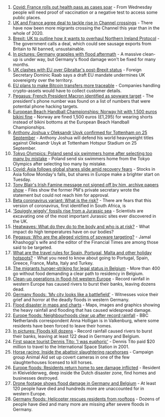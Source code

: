 1. [Covid: France rolls out health pass as cases soar](https://www.bbc.co.uk/news/world-europe-57907678) - From Wednesday people will need proof of vaccination or a negative test to access some public places.
2. [UK and France agree deal to tackle rise in Channel crossings](https://www.bbc.co.uk/news/uk-57909188) - There have now been more migrants crossing the Channel this year than in the whole of 2020.
3. [Brexit: UK to outline how it wants to overhaul Northern Ireland Protocol](https://www.bbc.co.uk/news/uk-politics-57911148) - The government calls a deal, which could see sausage exports from Britain to NI banned, unsustainable.
4. [In pictures: Germany grapples with flood aftermath](https://www.bbc.co.uk/news/world-europe-57902024) - A massive clean-up is under way, but Germany's flood damage won't be fixed for many months.
5. [UK clashes with EU over Gibraltar's post-Brexit status](https://www.bbc.co.uk/news/uk-politics-57908376) - Foreign Secretary Dominic Raab says a draft EU mandate undermines UK sovereignty over the territory.
6. [EU plans to make Bitcoin transfers more traceable](https://www.bbc.co.uk/news/technology-57901113) - Companies handling crypto-assets would have to collect customer details.
7. [Pegasus: French President Macron identified as spyware target](https://www.bbc.co.uk/news/world-europe-57907258) - The president's phone number was found on a list of numbers that were potential phone hacking targets.
8. [European Beach Handball Championships: Norway hit with 1,500 euros bikini fine](https://www.bbc.co.uk/sport/handball/57890430) - Norway are fined 1,500 euros (£1,295) for wearing shorts instead of bikini bottoms at the European Beach Handball Championships.
9. [Anthony Joshua v Oleksandr Usyk confirmed for Tottenham on 25 September](https://www.bbc.co.uk/sport/boxing/57907669) - Anthony Joshua will defend his world heavyweight titles against Oleksandr Usyk at Tottenham Hotspur Stadium on 25 September.
10. [Tokyo Olympics: Poland send six swimmers home after selecting too many by mistake](https://www.bbc.co.uk/sport/olympics/57898489) - Poland send six swimmers home from the Tokyo Olympics after selecting too many by mistake.
11. [Covid: Asia follows global shares slide amid recovery fears](https://www.bbc.co.uk/news/business-57885183) - Stocks in Asia follow Monday's falls, but shares in Europe make a brighter start on Tuesday.
12. [Tony Blair's Irish Famine message not signed off by him, archive papers show](https://www.bbc.co.uk/news/uk-57894210) - Files show the former PM's private secretary wrote the statement but could not reach him for approval.
13. [Beta coronavirus variant: What is the risk?](https://www.bbc.co.uk/news/health-55534727) - There are fears that this version of coronavirus, first identified in South Africa, is
14. ['Squiggly wiggly' fossils rise from a Jurassic sea](https://www.bbc.co.uk/news/science-environment-57853537) - Scientists are excavating one of the most important Jurassic sites ever discovered in the UK.
15. [Heatwaves: What do they do to the body and who is at risk?](https://www.bbc.co.uk/news/health-49112807) - What impact do high temperatures have on our bodies?
16. [Pegasus: Who are the alleged victims of spyware targeting?](https://www.bbc.co.uk/news/world-57891506) - Jamal Khashoggi's wife and the editor of the Financial Times are among those said to be targeted.
17. [What are the travel rules for Spain, Portugal, Malta and other holiday hotspots?](https://www.bbc.co.uk/news/explainers-56997931) - What you need to know about going to Portugal, Spain, Greece, France, Malta, Italy and Turkey.
18. [The migrants hunger-striking for legal status in Belgium](https://www.bbc.co.uk/news/world-europe-57867823) - More than 400 go without food demanding a clear path to residency in Belgium.
19. [Clean-up operations in flood-hit western Europe](https://www.bbc.co.uk/news/world-europe-57861385) - Record rainfall in western Europe has caused rivers to burst their banks, leaving dozens dead.
20. [Germany floods: 'My city looks like a battlefield'](https://www.bbc.co.uk/news/world-europe-57862570) - Witnesses voice their grief and horror at the deadly floods in western Germany.
21. [Flood disaster in maps and charts](https://www.bbc.co.uk/news/world-europe-57862894) - Maps, images and graphics showing the heavy rainfall and flooding that has caused widespread damage.
22. [Europe floods: Neighbourhoods clear up after record rainfall](https://www.bbc.co.uk/news/world-europe-57861384) - BBC Netherlands correspondent Anna Holligan is in Valkenburg, where some residents have been forced to leave their homes.
23. [In pictures: Floods kill dozens](https://www.bbc.co.uk/news/world-europe-57858826) - Record rainfall caused rivers to burst their banks, leaving at least 122 dead in Germany and Belgium.
24. [First space tourist Dennis Tito: 'I was euphoric'](https://www.bbc.co.uk/news/business-57891867) - Dennis Tito paid $20 million to travel to the International Space Station in 2001.
25. [Horse racing: Inside the abattoir slaughtering racehorses](https://www.bbc.co.uk/news/uk-57896848) - Campaign group Animal Aid set up covert cameras in one of the few slaughterhouses licensed to kill horses.
26. [Europe floods: Residents return home to see damage inflicted](https://www.bbc.co.uk/news/world-europe-57878577) - Resident in Kleivelderweg, deep inside the Dutch disaster zone, find homes and businesses destroyed.
27. [Drone footage shows flood damage in Germany and Belgium](https://www.bbc.co.uk/news/world-europe-57869617) - At least 120 people have died and hundreds more are unaccounted for in western Europe.
28. [Germany floods: Helicopter rescues residents from rooftops](https://www.bbc.co.uk/news/world-europe-57849206) - Dozens of people have died and many more are missing after severe floods in Germany.
